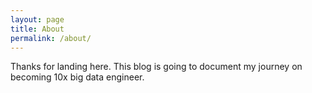 ```yaml
---
layout: page
title: About
permalink: /about/
---
```


Thanks for landing here.
This blog is going to document my journey on becoming 10x big data engineer.
